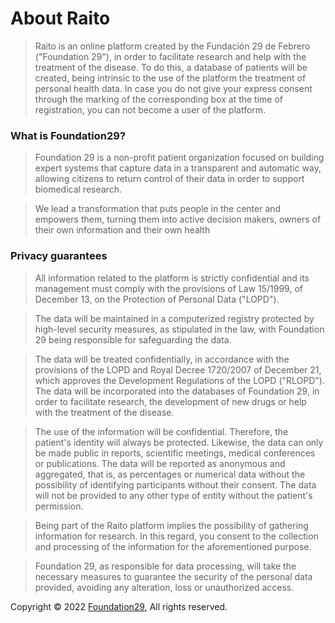 # About Raito

>Raito is an online platform created by the Fundación 29 de Febrero ("Foundation 29"), in order to facilitate research and help with the treatment of the disease. To do this, a database of patients will be created, being intrinsic to the use of the platform the treatment of personal health data. In case you do not give your express consent through the marking of the corresponding box at the time of registration, you can not become a user of the platform.

### What is Foundation29?

>Foundation 29 is a non-profit patient organization focused on building expert systems that capture data in a transparent and automatic way, allowing citizens to return control of their data in order to support biomedical research.

>We lead a transformation that puts people in the center and empowers them, turning them into active decision makers, owners of their own information and their own health

### Privacy guarantees

>All information related to the platform is strictly confidential and its management must comply with the provisions of Law 15/1999, of December 13, on the Protection of Personal Data ("LOPD").

>The data will be maintained in a computerized registry protected by high-level security measures, as stipulated in the law, with Foundation 29 being responsible for safeguarding the data.

>The data will be treated confidentially, in accordance with the provisions of the LOPD and Royal Decree 1720/2007 of December 21, which approves the Development Regulations of the LOPD ("RLOPD"). The data will be incorporated into the databases of Foundation 29, in order to facilitate research, the development of new drugs or help with the treatment of the disease.

>The use of the information will be confidential. Therefore, the patient's identity will always be protected. Likewise, the data can only be made public in reports, scientific meetings, medical conferences or publications. The data will be reported as anonymous and aggregated, that is, as percentages or numerical data without the possibility of identifying participants without their consent. The data will not be provided to any other type of entity without the patient's permission.

>Being part of the Raito platform implies the possibility of gathering information for research. In this regard, you consent to the collection and processing of the information for the aforementioned purpose.

>Foundation 29, as responsible for data processing, will take the necessary measures to guarantee the security of the personal data provided, avoiding any alteration, loss or unauthorized access.

Copyright  &copy;  2022 <a href="http://www.foundation29.org" target="_blank">Foundation29</a>, All rights reserved.
